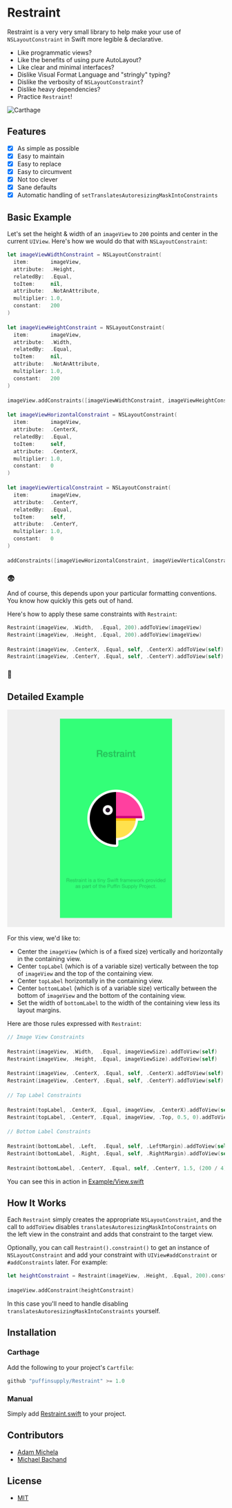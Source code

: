 # Restraint

Restraint is a very very small library to help make your use of `NSLayoutConstraint` in Swift more legible & declarative.

- Like programmatic views?
- Like the benefits of using pure AutoLayout?
- Like clear and minimal interfaces?
- Dislike Visual Format Language and "stringly" typing?
- Dislike the verbosity of `NSLayoutConstraint`?
- Dislike heavy dependencies?
- Practice `Restraint`!

![Carthage](https://img.shields.io/badge/Carthage-compatible-4BC51D.svg?style=flat)

## Features

- [x] As simple as possible
- [x] Easy to maintain
- [x] Easy to replace
- [x] Easy to circumvent
- [x] Not too clever
- [x] Sane defaults
- [x] Automatic handling of `setTranslatesAutoresizingMaskIntoConstraints`

## Basic Example

Let's set the height & width of an `imageView` to `200` points and center in the current `UIView`. Here's how we would do that with `NSLayoutConstraint`:

```swift
let imageViewWidthConstraint = NSLayoutConstraint(
  item:       imageView,
  attribute:  .Height,
  relatedBy:  .Equal,
  toItem:     nil,
  attribute:  .NotAnAttribute,
  multiplier: 1.0,
  constant:   200
)

let imageViewHeightConstraint = NSLayoutConstraint(
  item:       imageView,
  attribute:  .Width,
  relatedBy:  .Equal,
  toItem:     nil,
  attribute:  .NotAnAttribute,
  multiplier: 1.0,
  constant:   200
)

imageView.addConstraints([imageViewWidthConstraint, imageViewHeightConstraint])

let imageViewHorizontalConstraint = NSLayoutConstraint(
  item:       imageView,
  attribute:  .CenterX,
  relatedBy:  .Equal,
  toItem:     self,
  attribute:  .CenterX,
  multiplier: 1.0,
  constant:   0
)

let imageViewVerticalConstraint = NSLayoutConstraint(
  item:       imageView,
  attribute:  .CenterY,
  relatedBy:  .Equal,
  toItem:     self,
  attribute:  .CenterY,
  multiplier: 1.0,
  constant:   0
)

addConstraints([imageViewHorizontalConstraint, imageViewVerticalConstraint])
```

### :fearful:

And of course, this depends upon your particular formatting conventions. You know how quickly this gets out of hand.

Here's how to apply these same constraints with `Restraint`:

```swift
Restraint(imageView, .Width,  .Equal, 200).addToView(imageView)
Restraint(imageView, .Height, .Equal, 200).addToView(imageView)

Restraint(imageView, .CenterX, .Equal, self, .CenterX).addToView(self)
Restraint(imageView, .CenterY, .Equal, self, .CenterY).addToView(self)
```

### :massage:

## Detailed Example

![Example View](Example.png)

For this view, we'd like to:

- Center the `imageView` (which is of a fixed size) vertically and horizontally in the containing view.
- Center `topLabel` (which is of a variable size) vertically between the top of `imageView` and the top of the containing view.
- Center `topLabel` horizontally in the containing view.
- Center `bottomLabel` (which is of a variable size) vertically between the bottom of `imageView` and the bottom of the containing view.
- Set the width of `bottomLabel` to the width of the containing view less its layout margins.

Here are those rules expressed with `Restraint`:

```swift
// Image View Constraints

Restraint(imageView, .Width,  .Equal, imageViewSize).addToView(self)
Restraint(imageView, .Height, .Equal, imageViewSize).addToView(self)

Restraint(imageView, .CenterX, .Equal, self, .CenterX).addToView(self)
Restraint(imageView, .CenterY, .Equal, self, .CenterY).addToView(self)

// Top Label Constraints

Restraint(topLabel, .CenterX, .Equal, imageView, .CenterX).addToView(self)
Restraint(topLabel, .CenterY, .Equal, imageView, .Top, 0.5, 0).addToView(self)

// Bottom Label Constraints

Restraint(bottomLabel, .Left,  .Equal, self, .LeftMargin).addToView(self)
Restraint(bottomLabel, .Right, .Equal, self, .RightMargin).addToView(self)

Restraint(bottomLabel, .CenterY, .Equal, self, .CenterY, 1.5, (200 / 4)).addToView(self)
```

You can see this in action in [Example/View.swift](Example/Example/View.swift)


## How It Works

Each `Restraint` simply creates the appropriate `NSLayoutConstraint`, and the call to `addToView` disables `translatesAutoresizingMaskIntoConstraints` on the left view in the constraint and adds that constraint to the target view.

Optionally, you can call `Restraint().constraint()` to get an instance of `NSLayoutConstraint` and add your constraint with `UIView#addConstraint` or `#addConstraints` later. For example:

```swift
let heightConstraint = Restraint(imageView, .Height, .Equal, 200).constraint()

imageView.addConstraint(heightConstraint)
```

In this case you'll need to handle disabling `translatesAutoresizingMaskIntoConstraints` yourself.

## Installation

### Carthage

Add the following to your project's `Cartfile`:

```swift
github "puffinsupply/Restraint" >= 1.0
```

### Manual

Simply add [Restraint.swift](Restraint/Restraint.swift) to your project.


## Contributors

- [Adam Michela](https://github.com/soopa/)
- [Michael Bachand](https://github.com/bachand/)


## License

- [MIT](http://thi.mit-license.org/)
